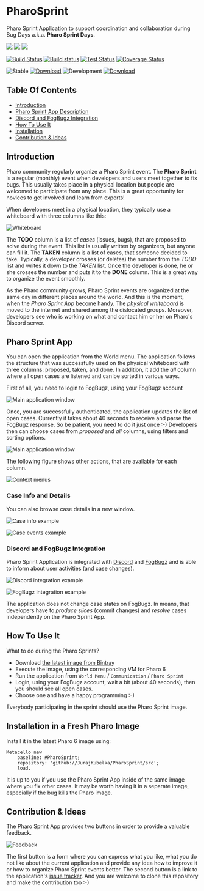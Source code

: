 # PharoSprint

Pharo Sprint Application to support coordination and collaboration during Bug Days a.k.a. **Pharo Sprint Days**.

[![](https://img.shields.io/badge/language-Smalltalk-blue.svg?style=flat)](https://en.wikipedia.org/wiki/Smalltalk)
[![](https://img.shields.io/badge/platform-Pharo-blue.svg?style=flat)](http://pharo.org/)
[![](https://img.shields.io/badge/license-MIT-green.svg?style=flat)](https://opensource.org/licenses/MIT/)

[![Build Status](https://travis-ci.org/JurajKubelka/PharoSprint.svg?branch=master)](https://travis-ci.org/JurajKubelka/PharoSprint)
[![Build status](https://ci.appveyor.com/api/projects/status/8h36ia1y8a9j8kv1/branch/master?svg=true)](https://ci.appveyor.com/project/JurajKubelka/pharosprint/branch/master)
[![Test Status](https://api.bob-bench.org/v1/badgeByUrl?branch=master&hosting=github&ci=travis-ci&repo=JurajKubelka%2FPharoSprint)](https://bob-bench.org/r/gh/JurajKubelka/PharoSprint)
[![Coverage Status](https://coveralls.io/repos/github/JurajKubelka/PharoSprint/badge.svg?branch=master)](https://coveralls.io/github/JurajKubelka/PharoSprint?branch=master)

![Stable](https://img.shields.io/badge/release-stable-green.svg?style=flat)
[![Download](https://api.bintray.com/packages/jurajkubelka/PharoSprint/release/images/download.svg)](https://bintray.com/jurajkubelka/PharoSprint/release/_latestVersion#files)
![Development](https://img.shields.io/badge/release-development-blue.svg?style=flat)
[![Download](https://api.bintray.com/packages/jurajkubelka/PharoSprint/build/images/download.svg)](https://bintray.com/jurajkubelka/PharoSprint/build/_latestVersion#files)

## Table Of Contents

- [Introduction](#introduction)
- [Pharo Sprint App Description](#pharo-sprint-app)
- [Discord and FogBugz Integration](#discord-and-fogbugz-integration)
- [How To Use It](#how-to-use-it)
- [Installation](#installation-in-a-fresh-pharo-image)
- [Contribution & Ideas](#contribution--ideas)

## Introduction

Pharo community regularly organize a Pharo Sprint event. The **Pharo Sprint** is a regular (monthly) event when developers and users meet together to fix bugs. This usually takes place in a physical location but people are welcomed to participate from any place. This is a great opportunity for novices to get involved and learn from experts!

When developers meet in a physical location, they typically use a whiteboard with three columns like this:

![Whiteboard](assets/img/whiteboard.jpg)

The **TODO** column is a list of *cases* (issues, bugs), that are proposed to solve during the event. This list is usually written by organizers, but anyone can fill it. The **TAKEN** column is a list of cases, that someone decided to take. Typically, a developer crosses (or deletes) the number from the *TODO* list and writes it down to the *TAKEN* list. Once the developer is done, he or she crosses the number and puts it to the **DONE** column. This is a great way to organize the event smoothly.

As the Pharo community grows, Pharo Sprint events are organized at the same day in different places around the world. And this is the moment, when the *Pharo Sprint App* become handy. The *physical whiteboard* is moved to the internet and shared among the dislocated groups. Moreover, developers see who is working on what and contact him or her on Pharo's Discord server.

## Pharo Sprint App

You can open the application from the World menu. The application follows the structure that was successfully used on the physical whiteboard with three columns: proposed, taken, and done. In addition, it add the *all* column where all open cases are listened and can be sorted in various ways.

First of all, you need to login to FogBugz, using your FogBugz account

![Main application window](assets/img/login.png)

Once, you are successfully authenticated, the application updates the list of open cases. Currently it takes about 40 seconds to receive and parse the FogBugz response. So be patient, you need to do it just once :-) Developers then can choose cases from *proposed* and *all* columns, using filters and sorting options.

![Main application window](assets/img/main-window.png)

The following figure shows other actions, that are available for each column.

![Context menus](assets/img/context-menus.png)

### Case Info and Details

You can also browse case details in a new window. 

![Case info example](assets/img/case-info.png)

![Case events example](assets/img/case-events.png)

### Discord and FogBugz Integration

Pharo Sprint Application is integrated with [Discord](http://discordapp.com) and [FogBugz](http://www.fogcreek.com/fogbugz/) and is able to inform about user activities (and case changes).

![Discord integration example](assets/img/discord-integration.png)

![FogBugz integration example](assets/img/fogbugz-integration.png)

The application does not change case states on FogBugz. In means, that developers have to *produce slices* (commit changes) and *resolve* cases independently on the Pharo Sprint App.

## How To Use It

What to do during the Pharo Sprints?

- Download [the latest image from Bintray](https://bintray.com/jurajkubelka/PharoSprint/build/_latestVersion#files)
- Execute the image, using the corresponding VM for Pharo 6
- Run the application from `World Menu` / `Communication` / `Pharo Sprint`
- Login, using your FogBugz account, wait a bit (about 40 seconds), then you should see all open cases.
- Choose one and have a happy programming :-)

Everybody participating in the sprint should use the Pharo Sprint image.

## Installation in a Fresh Pharo Image

Install it in the latest Pharo 6 image using:

```Smalltalk
Metacello new
    baseline: #PharoSprint;
    repository: 'github://JurajKubelka/PharoSprint/src';
    load.
```

It is up to you if you use the Pharo Sprint App inside of the same image where you fix other cases. It may be worth having it in a separate image, especially if the bug kills the Pharo image.

## Contribution & Ideas

The Pharo Sprint App provides two buttons in order to provide a valuable feedback.

![Feedback](assets/img/feedback.png)

The first button is a form where you can express what you like, what you do not like about the current application and provide any idea how to improve it or how to organize Pharo Sprint events better. The second button is a link to the application's [issue tracker](https://github.com/JurajKubelka/PharoSprint/issues). And you are welcome to clone this repository and make the contribution too :-)
